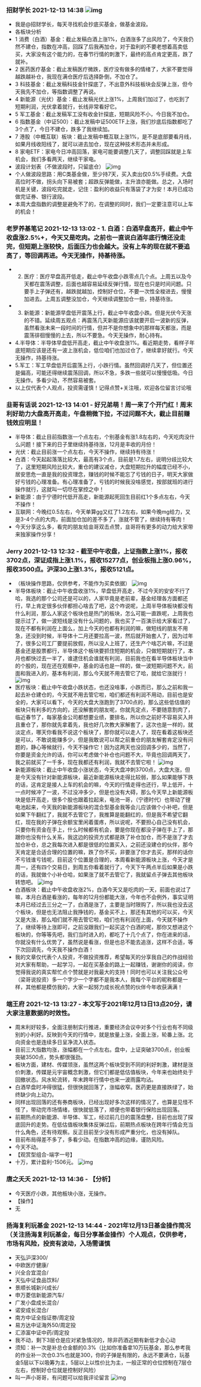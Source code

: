 ### 招财学长 2021-12-13 14:38 ![img](https://pic2.zhimg.com/v2-881410aeeb04942839c629152ab84665_r.jpg)
- 我是@招财学长，每天寻找机会抄底买基金，做基金波段。
- 各板块分析
- 1 消费（白酒）基金：截止发稿白酒上涨1%，白酒涨多了出风险了，今天我仍然不建仓，指数在冲高，回踩了后我再加仓，对于盈利的不要老想着高卖低买，大家没有这个能力的，在春节行情的刺激下，最终的高点肯定更高，跌了就补。
- 2 医药医疗基金：截止发稿医疗微跌，医疗没有做多的情绪了，大家不要觉得越跌越补仓，我现在满仓医疗后选择卧倒，不加仓了。
- 3 科技基金：截止发稿科技金针探底了，不出意外科技板块会反弹上涨，但今天我先不加仓，等指数调整了再说。
- 4 新能源（光伏）基金：截止发稿光伏上涨1%，上周我们加过了，也吃到了短期利润，光伏拿着就行，长线非常看好它。
- 5 军工基金：截止发稿军工没有收金针探底，短期风险不小，今日我不加仓。
- 6 指数基金（中证500）：截止发稿中证500ETF上涨，我们抄底后指数都吃了3个点了，今日不建仓，跌多了我继续加。
- 7 港股（中概互联）板块：截止发稿中概互联上涨1%，是不是底部要看月线，如果月线收阳线了，就可以进去加仓，现在这种技术形态并未形成。
- 8 家电ETF：家电今日冲高回落，家电可能要调整几天了，调整回踩就是上车机会，我们多看两天，继续干家电。
- 波段计划表（不做波段时，只留底仓）
![img](https://pic3.zhimg.com/v2-399a2a97191892a2320c008e03e5711e_r.jpg)
- 个人做波段思路：用C类基金做，至少持7天，买入卖出仅0.5%手续费。大盘高位时不做，拐头向下易被套；超跌反弹能做，主升浪亦能做。总之，入场时机是关键，波段吃完就走，记住：盈利的收益只有落袋了才为安！本月已成功做完证券、银行波段。
- 本周大盘指数的调整是避免不了的，在调整的同时，我们一定要注意可以上车的机会！



### 老罗养基笔记 2021-12-13 13:02 - 1. 白酒：白酒早盘高开，截止中午收盘涨2.5%+，今天又是吃肉。之前也一直说白酒年底行情还没走完，但短期上涨较快，后面压力也会越大。没有上车的现在就不要追高了，等回调再进。今天无操作，持基待涨。
- 2. 医疗：医疗早盘高开低走，截止中午收盘小跌零点几个点。上周五以及今天都在震荡调整，后面也越容易延续反弹行情，现在也只是时间问题。只要手上子弹还有，越跌就越加，控制好仓位，不要一次性全梭进去，慢慢加进去。上周五调整没加仓，今天继续调整加仓一些，持基待涨。
- 3. 新能源：新能源早盘低开震荡上行，截止中午收盘小跌。但是光伏今天涨的不错。延续周五观点：再震荡几天新能源应该就要开启一波新的反弹，虽然看涨未来一段时间的行情，但并不是你想象中的那样每天都涨，而是震荡徘徊慢慢的上去，所以不要急。今天无操作，耐心持有。
- 4.半导体：半导体早盘低开高走，截止中午收盘涨1%。看近期走势，看样子年底短期应该是还有一波上涨机会，低位咱们也加过仓了，继续拿好就行。今天无操作，持基待涨。
- 5.军工：军工早盘低开后震荡上行，小跌行情。虽然回调好几天了，但位置还是偏高，可能还得继续震荡回调，所以不急，多跌一些就可以慢慢低吸。今日无操作。多看少动，不然容易被套。
- 以上仅代表个人观点，投资需谨慎！记得点赞+关注哦，欢迎各位留言讨论哦



### 韭哥有话说 2021-12-13 14:01 - 好兄弟萌！周一来了个开门红！周末利好助力大盘高开高走，午盘稍微下拉，不过问题不大，截止目前赚钱效应明显！
- 半导体：截止目前指数涨一个点左右，个别基金有涨1.8左右的，今天吃肉没什么问题！接下来的日子里继续持基待涨，12月是丰收的月份！
- 光伏：截止目前涨一个点左右，今天不操作，继续持有待涨！
- 白酒：今天起起落落比较大，最高有3个点，目前是1.7左右，说明分歧比较大了，这里短期风险比较大，重仓的建议减仓，大盘短期拉升的幅度已经不小，居安思危一直是我的投资理念，赚钱的时候不能忘了亏钱的日子，明天大家做好亏钱的心理准备。有心理准备了，亏钱的时候我没啥感觉，按部就班的进行操作就行，这就叫一切尽在掌控之中！
- 新能源：由于宁德时代低开高走，新能源起死回生目前红1个多点左右，今天不操作！
- 互联网：今晚红0.5左右，今天单算gg又红了1.2左右，如果今晚mg给力，又是3-4个点的大肉，前面加仓加的差不多了，涨就不管了，继续持有等肉！
- 今天分享这么多，看完的朋友给韭哥双击点赞，韭哥将有更多的动力给大家带来独家操作分享！



### Jerry 2021-12-13 12:32 - 截至中午收盘，上证指数上涨1%，报收3702点，深证成指上涨1.1%，报收15277点，创业板指上涨0.96%，报收3500点。沪深30上涨1.3%，报收5121点。
- （板块操作思路，仅供参考，不能作为买卖依据）
![img](https://pic4.zhimg.com/v2-f462a008c37d4d44baca4544e1979f1b_r.jpg)
- ​半导体板块：截止中午收盘收涨1%，早盘低开高走，不过今天的安安不行了哈，我选的那个公司还是可以的，人家毕竟是老前辈，基金经理各方面都还行，早上肯定很多伙伴都担心啥去了吧，这个咋说呢，上周半导体板块都没有什么利润，那么人家这个板块也是热门的板块，怎么可能一直跌呢，上周我也提示过了，做一波短线是没有什么问题的，我也买了一百演示给大家看过了，现在不都有利润在上面么，加上今天的也都有利润的嘛，做短线的朋友不用急，还没到时候，半导体十二月还要拉高一波，然后就开始套人了，因为过年了，很多公司工厂要提前放假，所以没人上班了，还生产个啥芯片嘛，不过是基金还是股票都行，半导体这个板块要抓住短期的机会，只做短期就行了，本月也都快过去一半了，谁逮住机会谁就有利润，目前我也在看半导体板块当中的个股的，现在还在观察中，基金的话也是一样的，做一波短期问题不大，前面和我进入的，基本有利润，那么今天就不用去管它了哈，​就给它涨就行！
![img](https://pic3.zhimg.com/v2-8fc36df9bd70e6f3f805d04fc13f23be_r.jpg)
- 医疗板块：截止中午收盘小跌状态，也还没啥事，小跌而已，那么之前和我一起去补仓建仓的，今天就不用去管它啦，咱们都还有利润不用动，目前也是安全的，大家可以看下，今天的大盘大涨跑到了3700点的，那么这些低估值的板块只有利多的方向的，还没解套的朋友呢，你就先定点，不要随意割肉了，临近春节了，每家基金公司都想要业绩，要排名，所以你之前好不容易买入并且重仓了，那你就先拿着先，我也好几次教大家解套了，这次也是一样的，就淡定点，哪天你看我不说这个板块了，那你就可以走人了，现在看着这板块还是可以，不敢说能赚多少，但是我敢说可以帮之前重仓的朋友解套肯定没有问题的​，静心等候就行，今天不操作它！因为这两天也没回调多少的，当然了，你要是资金允许的话，你可以考虑做个补仓也问题不大，毕竟也回调两天了，我之前就买了一千多，现在我都还有利润，我就不去管它啦​！
![img](https://pic3.zhimg.com/v2-63187f489595f25aa8b474482346ed12_r.jpg)
- 新能源板块：截止中午收盘小涨状态，今天大盘冲刺3700点，大盘大涨，但是今天没有针对新能源板块，最近新能源板块走得比较弱，那么如果能够下跌的话，这肯定是接人上车的机会的嘛，今天的行情走得也还行，早上低开，十一点时候冲了一波，不过没冲多少，但是也没有大碍，那么今天早上新能源板块是低开高走，很多个股也跟着拉起来，电池一哥，（宁德时代）也带动了锂电池起来，今天我的新能源板块的混合型基金我等会儿应该做个小补吧，但是如果下午翻红了，我就不去管它了，我推算是能翻红的，但是我不希望它翻红，现在我的子弹在余额宝里闲着蛋疼，所以说呢，不要担心自己没有机会，只要你有资金在手上，什么时候都有机会，要是你现在都没子弹在手上了，那跟你也没有什么关系，我这边的投资方式都是跌了补仓加仓，而不是涨了才去加仓补仓，总之我每次进入都是很低的位置买入，之前还没建仓的伙伴，那今天肯定是合适合理的位置的嘛，跌了你不买，非要涨了你才去买，那样的话你不亏钱谁亏钱呢，目前这个位置是合理的，本周看新能源板块上涨，今天才是周一，还有四个交易日，到周五你看着就行了，今天下午两点半后如果是小跌的话，我就做个小补仓哈，如果涨了就不去管它了，我就留点子弹去其他板块转悠​吧。
![img](https://pic2.zhimg.com/v2-828e07c17d66e6620dd5bbe8881edcbd_r.jpg)
- 白酒板块：截止中午收盘收涨2%，白酒今天又是吃肉的一天，前面也说过了嘛，本月白酒是看涨的，每年的12月份都能大涨，今年也不会例外，事实证明本月已经过去三分之一了，白酒是涨了，主要是当时限购了，所以我也没去这个板块，但是也无法阻止我挣钱的，基金买不上，那还有其他的可以买，今天又是大涨，那么咱们就不用去管它啦，咱们也有利润在上面，今天就不操作了，继续等待上涨即可，之前没跟我们一起买这个白酒的呢，那你又想进这个板块的，你等等先吧，我们当时进入的，都吃了十几个点了，你在进来的话，你就没有什么优势了，虽然说是看涨，但是也总不能去追涨，这样不合适，等下次回调先，今天我不操作​白酒！
- 我的文章仅代表个人投资，不做投资推荐，希望每天的分享我自己的作战经验对大家有帮助，一起学习，一起在买基金的路上一起赚钱，谢谢你的阅读，你觉得我说的真实帮忙点个赞就是对我最大的支持！同时也可以关注我公众号（梁哥说投资）多一个字少一个字都不是我本人，我每个平台的昵称都是一样，其他都是模仿我的，大家一起努力成长祝点赞的伙伴今年收获满满！



### 端王府 2021-12-13 13:27 - 本文写于2021年12月13日13点20分，请大家注意数据的时效性。
- 周末利好较多，全面注册制实行推进，重要经济会议中对多个行业也有不同级别的小利好。反映到今天的行情中，就是放量上涨，全面上涨，轮番上涨。北向资金也是连续多日呈净流入状态。
- 目前三大指数均涨，涨幅都在一个点左右。盘中，上证突破3700点，创业板突破3500点，势头都很强劲。
- 板块方面，建材、传媒领涨，虽然这两个板块受到不同的利好刺激，建材是涨价刺激，传媒是元宇宙概念刺激，但它们都是低估值板块，今年来也始终处于回撤状态。风水轮流转，年末跨年行情中也来一波雨露均沾。
- 白酒早盘时冲得很猛，但很快就回落了，涨幅收窄。医药更是直接跌绿了，始终缺少向上动力。
- 同样出现回落的还有券商板块，已经出现好多次这样的情况了，也算是见怪不怪了，带动完市场情绪，很快就低落了，顺便也带着银行保险出现回落。
- 前期热点的新能源、半导体、军工，经过前几日的震荡盘整，目前也出现了探底回升的走势。在低估值板块集体反弹过后，前期热点板块在跨年行情会充当什么角色，还有待观察。反正目前至少没有形成严重分化，也没有掉队。
- 目前布局得差不多了，多看少动。在指数冲高的边缘，谨防风险。
- 今天不动。
- 【观赏型组合-端字一号】
- 十万，累计盈利-1506元。
![img](https://pic4.zhimg.com/v2-8379943862219d7f661ccf4b1589efbb_r.jpg)



### 唐之夭夭 2021-12-13 14:36 - 【分析】
- 今天医疗小跌，其他板块小涨，无操作。
- 【操作】
- 无



### 扬海复利玩基金 2021-12-13 14:44 - 2021年12月13日基金操作简况（关注扬海复利玩基金，每日分享基金操作）个人观点，仅供参考，市场有风险，投资有波动，入场需谨慎
- 天弘沪深300/
- 中欧医疗健康/
- 兴全合宜混合/
- 天弘中证食品饮料/
- 景顺长城新兴成长/
- 申万菱信新能源汽车/
- 广发小盘成长混合/
- 诺安成长混合/
- 南方中证全指证劵/周定投
- 易方达中证海外50/周定投
- 汇添富中证中药/周定投
- 我不动，剩下3层仓是应对紧急情况的，除非药酒近期有新低才会心动
- 须知：补一次是补总仓金额的0.3%（比如你准备拿10万玩基金，那么参考我的作业补一次仓0.3%也就是300，你的子弹是有限的，永远不要满仓，玩基金5层以下以吸筹为主，5层以上以性价比为主，一般正常的仓位控制在7层仓左右，控制好仓位就是控制好风险）
- 叫一声小哥哥，有问题可以给我评论留言
![img](https://pic4.zhimg.com/v2-80e9ba901aa6b522b33dac328773faf3_r.jpg)



